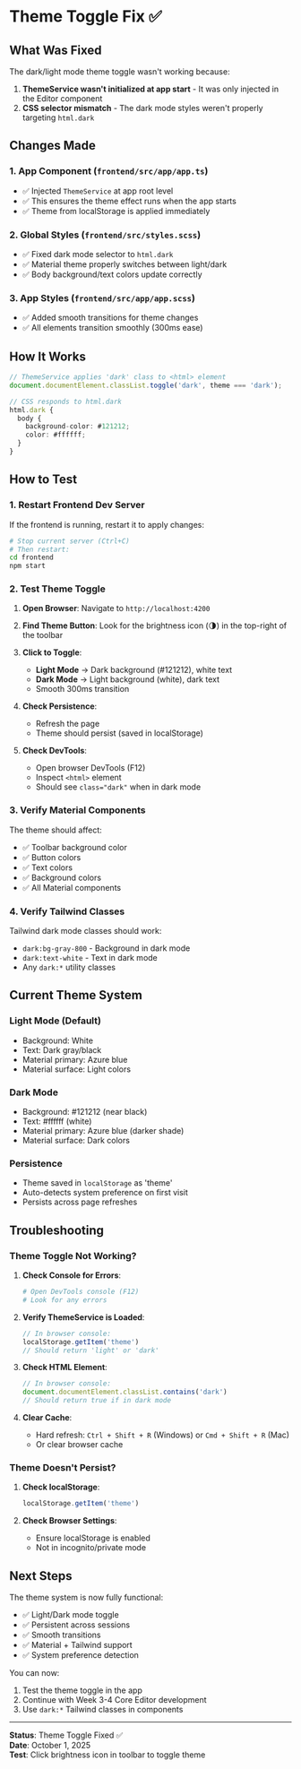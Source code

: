 # Theme Toggle Fix ✅

## What Was Fixed

The dark/light mode theme toggle wasn't working because:
1. **ThemeService wasn't initialized at app start** - It was only injected in the Editor component
2. **CSS selector mismatch** - The dark mode styles weren't properly targeting `html.dark`

## Changes Made

### 1. **App Component** (`frontend/src/app/app.ts`)
- ✅ Injected `ThemeService` at app root level
- ✅ This ensures the theme effect runs when the app starts
- ✅ Theme from localStorage is applied immediately

### 2. **Global Styles** (`frontend/src/styles.scss`)
- ✅ Fixed dark mode selector to `html.dark`
- ✅ Material theme properly switches between light/dark
- ✅ Body background/text colors update correctly

### 3. **App Styles** (`frontend/src/app/app.scss`)
- ✅ Added smooth transitions for theme changes
- ✅ All elements transition smoothly (300ms ease)

## How It Works

```typescript
// ThemeService applies 'dark' class to <html> element
document.documentElement.classList.toggle('dark', theme === 'dark');

// CSS responds to html.dark
html.dark {
  body {
    background-color: #121212;
    color: #ffffff;
  }
}
```

## How to Test

### **1. Restart Frontend Dev Server**

If the frontend is running, restart it to apply changes:

```bash
# Stop current server (Ctrl+C)
# Then restart:
cd frontend
npm start
```

### **2. Test Theme Toggle**

1. **Open Browser**: Navigate to `http://localhost:4200`

2. **Find Theme Button**: Look for the brightness icon (🌗) in the top-right of the toolbar

3. **Click to Toggle**: 
   - **Light Mode** → Dark background (#121212), white text
   - **Dark Mode** → Light background (white), dark text
   - Smooth 300ms transition

4. **Check Persistence**:
   - Refresh the page
   - Theme should persist (saved in localStorage)

5. **Check DevTools**:
   - Open browser DevTools (F12)
   - Inspect `<html>` element
   - Should see `class="dark"` when in dark mode

### **3. Verify Material Components**

The theme should affect:
- ✅ Toolbar background color
- ✅ Button colors
- ✅ Text colors
- ✅ Background colors
- ✅ All Material components

### **4. Verify Tailwind Classes**

Tailwind dark mode classes should work:
- `dark:bg-gray-800` - Background in dark mode
- `dark:text-white` - Text in dark mode
- Any `dark:*` utility classes

## Current Theme System

### **Light Mode (Default)**
- Background: White
- Text: Dark gray/black
- Material primary: Azure blue
- Material surface: Light colors

### **Dark Mode**
- Background: #121212 (near black)
- Text: #ffffff (white)
- Material primary: Azure blue (darker shade)
- Material surface: Dark colors

### **Persistence**
- Theme saved in `localStorage` as 'theme'
- Auto-detects system preference on first visit
- Persists across page refreshes

## Troubleshooting

### Theme Toggle Not Working?

1. **Check Console for Errors**:
   ```bash
   # Open DevTools console (F12)
   # Look for any errors
   ```

2. **Verify ThemeService is Loaded**:
   ```javascript
   // In browser console:
   localStorage.getItem('theme')
   // Should return 'light' or 'dark'
   ```

3. **Check HTML Element**:
   ```javascript
   // In browser console:
   document.documentElement.classList.contains('dark')
   // Should return true if in dark mode
   ```

4. **Clear Cache**:
   - Hard refresh: `Ctrl + Shift + R` (Windows) or `Cmd + Shift + R` (Mac)
   - Or clear browser cache

### Theme Doesn't Persist?

1. **Check localStorage**:
   ```javascript
   localStorage.getItem('theme')
   ```

2. **Check Browser Settings**:
   - Ensure localStorage is enabled
   - Not in incognito/private mode

## Next Steps

The theme system is now fully functional:
- ✅ Light/Dark mode toggle
- ✅ Persistent across sessions
- ✅ Smooth transitions
- ✅ Material + Tailwind support
- ✅ System preference detection

You can now:
1. Test the theme toggle in the app
2. Continue with Week 3-4 Core Editor development
3. Use `dark:*` Tailwind classes in components

---

**Status**: Theme Toggle Fixed ✅  
**Date**: October 1, 2025  
**Test**: Click brightness icon in toolbar to toggle theme




